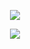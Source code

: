 <p align="center">
<img src="https://files.catbox.moe/ot8xll.png"/>
</p>

<p align="center">
<img src="https://files.catbox.moe/92sqg4.png"/>
</p>
